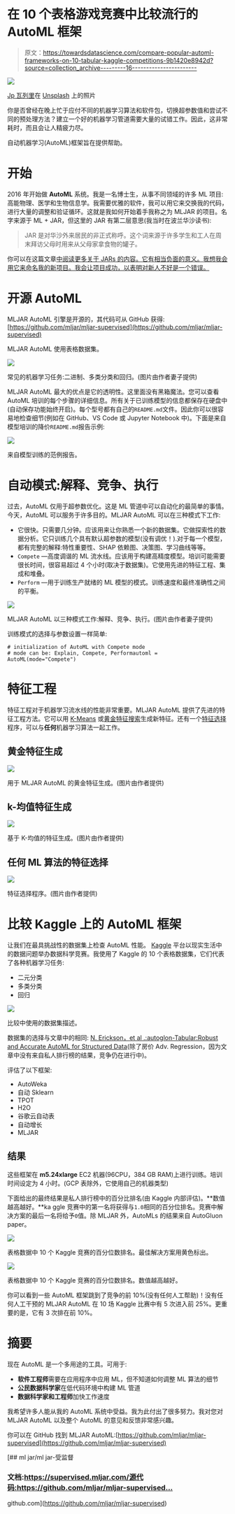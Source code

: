 # 在 10 个表格游戏竞赛中比较流行的 AutoML 框架

> 原文：<https://towardsdatascience.com/compare-popular-automl-frameworks-on-10-tabular-kaggle-competitions-9b1420e8942d?source=collection_archive---------16----------------------->

![](img/91f797f16ecc3636855227d9a5334a9c.png)

[Jp 瓦列里](https://unsplash.com/@jpvalery?utm_source=unsplash&utm_medium=referral&utm_content=creditCopyText)在 [Unsplash](https://unsplash.com/s/photos/f1?utm_source=unsplash&utm_medium=referral&utm_content=creditCopyText) 上的照片

你是否曾经在晚上忙于应付不同的机器学习算法和软件包，切换超参数值和尝试不同的预处理方法？建立一个好的机器学习管道需要大量的试错工作。因此，这非常耗时，而且会让人精疲力尽。

自动机器学习(AutoML)框架旨在提供帮助。

# 开始

2016 年开始做 **AutoML** 系统。我是一名博士生，从事不同领域的许多 ML 项目:高能物理、医学和生物信息学。我需要优雅的软件，我可以用它来交换我的代码，进行大量的调整和验证循环。这就是我如何开始着手我称之为 MLJAR 的项目。名字来源于 ML + JAR，但这里的 JAR 有第二层意思(我当时在波兰华沙读书):

> JAR 是对华沙外来居民的非正式称呼。这个词来源于许多学生和工人在周末拜访父母时用来从父母家拿食物的罐子。

你可以在这篇文章[中阅读更多关于 JARs 的内容。它有相当负面的意义。我想我会用它来命名我的新项目。我会让项目成功，以表明对新人不好是一个错误。](http://mywarsawdream.blogspot.com/2018/01/soiki-jars.html)

# 开源 AutoML

MLJAR AutoML 引擎是开源的，其代码可从 GitHub 获得:[https://github.com/mljar/mljar-supervised](https://github.com/mljar/mljar-supervised)

MLJAR AutoML 使用表格数据集。

![](img/b11c9245eb34927ee01cb13bbcce936e.png)

常见的机器学习任务:二进制、多类分类和回归。(图片由作者妻子提供)

MLJAR AutoML 最大的优点是它的透明性。这里面没有黑箱魔法。您可以查看 AutoML 培训的每个步骤的详细信息。所有关于已训练模型的信息都保存在硬盘中(自动保存功能始终开启)。每个型号都有自己的`README.md`文件。因此你可以很容易地检查细节(例如在 GitHub、VS Code 或 Jupyter Notebook 中)。下面是来自模型培训的降价`README.md`报告示例:

![](img/330bdbab62d431e84a80f8e945a1f401.png)

来自模型训练的范例报告。

# 自动模式:解释、竞争、执行

过去，AutoML 仅用于超参数优化。这是 ML 管道中可以自动化的最简单的事情。今天，AutoML 可以服务于许多目的。MLJAR AutoML 可以在三种模式下工作:

*   它很快。只需要几分钟。应该用来让你熟悉一个新的数据集。它做探索性的数据分析。它只训练几个具有默认超参数的模型(没有调优！).对于每一个模型，都有完整的解释:特性重要性、SHAP 依赖图、决策图、学习曲线等等。
*   `Compete` —高度调谐的 ML 流水线。应该用于构建高精度模型。培训可能需要很长时间，很容易超过 4 个小时(取决于数据集)。它使用先进的特征工程、集成和堆叠。
*   `Perform` —用于训练生产就绪的 ML 模型的模式。训练速度和最终准确性之间的平衡。

![](img/b611200e1667b3bc4607dfd6476c241a.png)

MLJAR AutoML 以三种模式工作:解释、竞争、执行。(图片由作者妻子提供)

训练模式的选择与参数设置一样简单:

```
# initialization of AutoML with Compete mode
# mode can be: Explain, Compete, Performautoml = AutoML(mode="Compete")
```

# 特征工程

特征工程对于机器学习流水线的性能非常重要。MLJAR AutoML 提供了先进的特征工程方法。它可以用 [K-Means](https://mljar.com/automated-machine-learning/k-means-features/) 或[黄金特征搜索](https://mljar.com/automated-machine-learning/golden-features/)生成新特征。还有一个[特征选择](https://mljar.com/automated-machine-learning/feature-selection/)程序，可以与**任何**机器学习算法一起工作。

## 黄金特征生成

![](img/3e900134a09df1ce8f7fbf1f14fedf4c.png)

用于 MLJAR AutoML 的黄金特征生成。(图片由作者提供)

## k-均值特征生成

![](img/3c6306c8c8ee7930a08c650a30511544.png)

基于 K-均值的特征生成。(图片由作者提供)

## 任何 ML 算法的特征选择

![](img/2bddf0086e81f89a25798f60b3822c34.png)

特征选择程序。(图片由作者提供)

# 比较 Kaggle 上的 AutoML 框架

让我们在最具挑战性的数据集上检查 AutoML 性能。 [Kaggle](https://kaggle.com) 平台以现实生活中的数据问题举办数据科学竞赛。我使用了 Kaggle 的 10 个表格数据集，它们代表了各种机器学习任务:

*   二元分类
*   多类分类
*   回归

![](img/ff7c9392d64f46d145bafe93f1e07a9b.png)

比较中使用的数据集描述。

数据集的选择与文章中的相同: [N. Erickson，et al .:autoglon-Tabular:Robust and Accurate AutoML for Structured Data](https://arxiv.org/abs/2003.06505)(除了房价 Adv. Regression，因为文章中没有来自私人排行榜的结果，竞争仍在进行中)。

评估了以下框架:

*   AutoWeka
*   自动 Sklearn
*   TPOT
*   H2O
*   谷歌云自动表
*   自动增长
*   MLJAR

## 结果

这些框架在 **m5.24xlarge** EC2 机器(96CPU，384 GB RAM)上进行训练。培训时间设定为 4 小时。(GCP 表除外，它使用自己的机器类型)

下面给出的最终结果是私人排行榜中的百分比排名(由 Kaggle 内部评估)。**数值越高越好。**ka ggle 竞赛中的第一名将获得与`1.0`相同的百分位排名。竞赛中解决方案的最后一名将给予`0`值。除 MLJAR 外，AutoMLs 的结果来自 AutoGluon paper。

![](img/6f170fbe2e4027399e9ea69ed1eee0f9.png)

表格数据中 10 个 Kaggle 竞赛的百分位数排名。最佳解决方案用黄色标出。

![](img/b7cae8a120c45b778d1d8f15b70b2f53.png)

表格数据中 10 个 Kaggle 竞赛的百分位数排名。数值越高越好。

你可以看到一些 AutoML 框架跳到了竞争的前 10%(没有任何人工帮助)！没有任何人工干预的 MLJAR AutoML 在 10 场 Kaggle 比赛中有 5 次进入前 25%。更重要的是，它有 3 次排在前 10%。

# 摘要

现在 AutoML 是一个多用途的工具。可用于:

*   **软件工程师**需要在应用程序中应用 ML，但不知道如何调整 ML 算法的细节
*   **公民数据科学家**在低代码环境中构建 ML 管道
*   **数据科学家和工程师**加快工作速度

我希望许多人能从我的 AutoML 系统中受益。我为此付出了很多努力。我对您对 MLJAR AutoML 以及整个 AutoML 的意见和反馈非常感兴趣。

你可以在 GitHub 找到 MLJAR AutoML:[https://github.com/mljar/mljar-supervised](https://github.com/mljar/mljar-supervised)

[](https://github.com/mljar/mljar-supervised) [## ml jar/ml jar-受监督

### 文档:https://supervised.mljar.com/源代码:https://github.com/mljar/mljar-supervised…

github.com](https://github.com/mljar/mljar-supervised)
